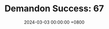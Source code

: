 ---
title: "Demandon Success: 67"
date: 2024-03-03 00:00:00 +0800
categories: [Blogging]
tag: [Blogging]
image: https://pbs.twimg.com/media/GHKz93OXMAESo0x?format=jpg&name=large
---